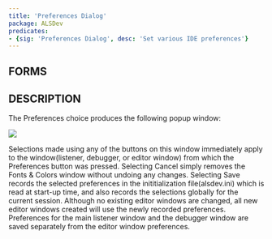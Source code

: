 ```yaml
---
title: 'Preferences Dialog'
package: ALSDev
predicates:
- {sig: 'Preferences Dialog', desc: 'Set various IDE preferences'}
---
```


## FORMS

## DESCRIPTION

The Preferences choice produces the following popup window: 

![](images/preferences.gif)

Selections made using any of the buttons on this window immediately apply to the window(listener, debugger, or editor window) from which the Preferences button was pressed. Selecting Cancel simply removes the
Fonts &amp; Colors window without undoing any changes. Selecting Save records the selected preferences in the
inititialization file(alsdev.ini) which is read at start-up time, and also records the selections globally for the current session. Although no existing editor windows are changed, all new editor windows created will use the newly recorded preferences. Preferences for the main listener window and the debugger window are saved separately from the editor window preferences.



